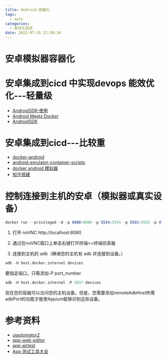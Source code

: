```yaml
---
title: Android-容器化
tags:
  - auto
categories:
  - 自动化测试 
date: 2022-07-25 22:30:34
---
```


# 安卓模拟器容器化



# 安卓集成到cicd 中实现devops 能效优化---轻量级
- [AndroidSDK-使用](https://andresand.medium.com/android-emulator-on-docker-container-f20c49b129ef)
- [Android Meets Docker](https://www.youtube.com/watch?v=YwBAqMDYFCU)
- [AndroidSDK](https://github.com/thyrlian/AndroidSDK)

# 安卓集成到cicd---比较重
- [docker-android](https://github.com/budtmo/docker-android/blob/master/README_APPIUM_AND_SELENIUM.md)
- [android-emulator-container-scripts](https://github.com/google/android-emulator-container-scripts)
- [docker android 模拟器](https://www.jianshu.com/p/3729d983ffb3)
- [知乎搭建](https://zhuanlan.zhihu.com/p/50683232)

# 控制连接到主机的安卓（模拟器或真实设备）
``` s
docker run --privileged -d -p 6080:6080 -p 5554:5554 -p 5555:5555 -p 4723:4723 --name android-container-appium budtmo/docker-android-real-device
```

1. 打开 noVNC http://localhost:6080

2. 通过在noVNC窗口上单击右键打开终端>>终端仿真器

3. 连接到主机的 adb（确保您的主机有 adb 并连接到设备。）

```s
adb -H host.docker.internal devices
```

要指定端口，只需添加-P port_number

```s
adb -H host.docker.internal -P 5037 devices
```

现在您的容器可以访问您的主机设备。但是，您需要添加remoteAdbHost所需adbPort的功能才能使Appium能够识别这些设备。



# 参考资料
- [uiautomator2](https://github.com/openatx/uiautomator2)
- [app-web-editor](https://github.com/alibaba/web-editor/blob/master/README_ZH.md)
- [app-airtest](https://airtest.netease.com/)
- [App 测试工具大全](http://testingpai.com/article/1604021306809)
